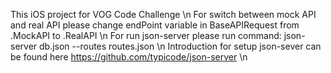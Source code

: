 This iOS project for VOG Code Challenge \n
For switch between mock API and real API please change endPoint variable in BaseAPIRequest from .MockAPI to .RealAPI \n
For run json-server please run command: json-server db.json --routes routes.json \n
Introduction for setup json-sever can be found here https://github.com/typicode/json-server \n
